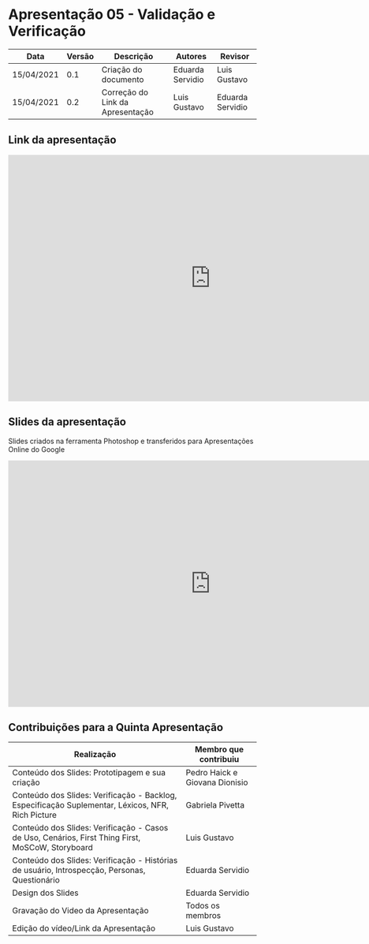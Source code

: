 # Apresentação 05 - Validação e Verificação 

| Data       | Versão | Descrição                        | Autores          | Revisor          |
| ---------- | ------ | -------------------------------- | ---------------- | ---------------- |
| 15/04/2021 | 0.1    | Criação do documento             | Eduarda Servidio | Luis Gustavo     |
| 15/04/2021 | 0.2    | Correção do Link da Apresentação | Luis Gustavo     | Eduarda Servidio |

## Link da apresentação

<iframe width="820" height="500" src="https://www.youtube.com/watch?v=sGtub7Hzzt4" frameborder="0"
    allow="accelerometer; autoplay; clipboard-write; encrypted-media; gyroscope; picture-in-picture"
    allowfullscreen></iframe>

## Slides da apresentação

Slides criados na ferramenta Photoshop e transferidos para Apresentações Online do Google

<iframe width="820" height="500" src="https://docs.google.com/presentation/d/1iE0pi-Jkj-7Enrwk8ah-lUiyBr6_J4lQVzODzhakLTU/edit?usp=sharing" frameborder="0"
    allow="accelerometer; autoplay; clipboard-write; encrypted-media; gyroscope; picture-in-picture"
    allowfullscreen></iframe>

## Contribuições para a Quinta Apresentação

| Realização                                     | Membro que contribuiu |
| ---------------------------------------------- | --------------------- |
| Conteúdo dos Slides: Prototipagem e sua criação             | Pedro Haick e Giovana Dionisio |
| Conteúdo dos Slides: Verificação - Backlog, Especificação Suplementar, Léxicos, NFR, Rich Picture  | Gabriela Pivetta   |
| Conteúdo dos Slides: Verificação - Casos de Uso, Cenários, First Thing First, MoSCoW, Storyboard   | Luis Gustavo     |
| Conteúdo dos Slides: Verificação - Histórias de usuário, Introspecção, Personas, Questionário   | Eduarda Servidio     |
| Design dos Slides                              | Eduarda Servidio      |
| Gravação do Video da Apresentação              | Todos os membros      |
| Edição do vídeo/Link da Apresentação           | Luis Gustavo          |
